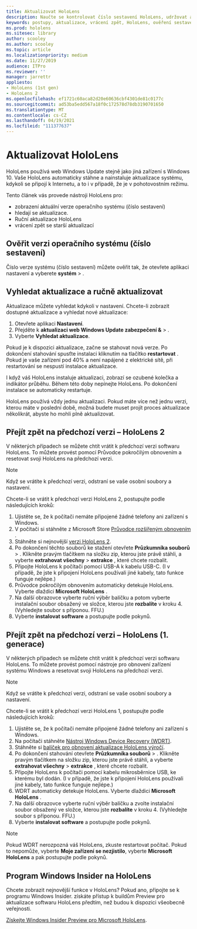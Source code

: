 ```yaml
---
title: Aktualizovat HoloLens
description: Naučte se kontrolovat číslo sestavení HoloLens, udržovat aktuální informace o aktualizacích zařízení, zapojit se do programu Insiders a vracet aktualizace.
keywords: postupy, aktualizace, vrácení zpět, HoloLens, ověření sestavení, číslo sestavení
ms.prod: hololens
ms.sitesec: library
author: scooley
ms.author: scooley
ms.topic: article
ms.localizationpriority: medium
ms.date: 11/27/2019
audience: ITPro
ms.reviewer: ''
manager: jarrettr
appliesto:
- HoloLens (1st gen)
- HoloLens 2
ms.openlocfilehash: ef1721c60aca82d20e60636cbf4301de81c0177c
ms.sourcegitcommit: ad53ba5edd567a18f0c172578d78db3190701650
ms.translationtype: MT
ms.contentlocale: cs-CZ
ms.lasthandoff: 04/19/2021
ms.locfileid: "111377637"
---
```

# <a name="update-hololens"></a>Aktualizovat HoloLens

HoloLens používá web Windows Update stejně jako jiná zařízení s Windows 10. Vaše HoloLens automaticky stáhne a nainstaluje aktualizace systému, kdykoli se připojí k Internetu, a to i v případě, že je v pohotovostním režimu.

Tento článek vás provede nástroji HoloLens pro:

- zobrazení aktuální verze operačního systému (číslo sestavení)
- hledají se aktualizace.
- Ruční aktualizace HoloLens
- vrácení zpět se starší aktualizací

## <a name="check-your-operating-system-version-build-number"></a>Ověřit verzi operačního systému (číslo sestavení)

Číslo verze systému (číslo sestavení) můžete ověřit tak, že otevřete aplikaci nastavení a vyberete **systém**  >  .

## <a name="check-for-updates-and-manually-update"></a>Vyhledat aktualizace a ručně aktualizovat

Aktualizace můžete vyhledat kdykoli v nastavení.  Chcete-li zobrazit dostupné aktualizace a vyhledat nové aktualizace:

1. Otevřete aplikaci **Nastavení**.
1. Přejděte k **aktualizaci web Windows Update zabezpečení &**  >  .
1. Vyberte **Vyhledat aktualizace**.

Pokud je k dispozici aktualizace, začne se stahovat nová verze. Po dokončení stahování spusťte instalaci kliknutím na tlačítko **restartovat** . Pokud je vaše zařízení pod 40% a není napájené z elektrické sítě, při restartování se nespustí instalace aktualizace.

I když váš HoloLens instaluje aktualizaci, zobrazí se ozubené kolečka a indikátor průběhu. Během této doby nepínejte HoloLens. Po dokončení instalace se automaticky restartuje.

HoloLens používá vždy jednu aktualizaci.  Pokud máte více než jednu verzi, kterou máte v poslední době, možná budete muset projít proces aktualizace několikrát, abyste ho mohli plně aktualizovat.

## <a name="go-back-to-a-previous-version---hololens-2"></a>Přejít zpět na předchozí verzi – HoloLens 2

V některých případech se můžete chtít vrátit k předchozí verzi softwaru HoloLens. To můžete provést pomocí Průvodce pokročilým obnovením a resetovat svoji HoloLens na předchozí verzi.

> [!NOTE]
> Když se vrátíte k předchozí verzi, odstraní se vaše osobní soubory a nastavení.

Chcete-li se vrátit k předchozí verzi HoloLens 2, postupujte podle následujících kroků:

1. Ujistěte se, že k počítači nemáte připojené žádné telefony ani zařízení s Windows.
1. V počítači si stáhněte z Microsoft Store [Průvodce rozšířeným obnovením](https://www.microsoft.com/p/advanced-recovery-companion/9p74z35sfrs8?activetab=pivot:overviewtab) .
1. Stáhněte si nejnovější [verzi HoloLens 2](https://aka.ms/hololens2download).
1. Po dokončení těchto souborů ke stažení otevřete **Průzkumníka souborů**  >  . Klikněte pravým tlačítkem na složku zip, kterou jste právě stáhli, a vyberte **extrahovat všechny**  >  **extrakce** , které chcete rozbalit.
1. Připojte HoloLens k počítači pomocí USB-A k kabelu USB-C. (I v případě, že jste k připojení HoloLens používali jiné kabely, tato funkce funguje nejlépe.)
1. Průvodce pokročilým obnovením automaticky detekuje HoloLens. Vyberte dlaždici **Microsoft HoloLens** .
1. Na další obrazovce vyberte ruční výběr balíčku a potom vyberte instalační soubor obsažený ve složce, kterou jste **rozbalíte** v kroku 4. (Vyhledejte soubor s příponou. FFU.)
1. Vyberte **instalovat software** a postupujte podle pokynů.

## <a name="go-back-to-a-previous-version---hololens-1st-gen"></a>Přejít zpět na předchozí verzi – HoloLens (1. generace)

V některých případech se můžete chtít vrátit k předchozí verzi softwaru HoloLens. To můžete provést pomocí nástroje pro obnovení zařízení systému Windows a resetovat svoji HoloLens na předchozí verzi.

> [!NOTE]
> Když se vrátíte k předchozí verzi, odstraní se vaše osobní soubory a nastavení.

Chcete-li se vrátit k předchozí verzi HoloLens 1, postupujte podle následujících kroků:

1. Ujistěte se, že k počítači nemáte připojené žádné telefony ani zařízení s Windows.
1. Na počítači stáhněte [Nástroj Windows Device Recovery (WDRT)](https://support.microsoft.com/help/12379).
1. Stáhněte si [balíček pro obnovení aktualizace HoloLens výročí](https://aka.ms/hololensrecovery).
1. Po dokončení stahování otevřete **Průzkumníka souborů**  >  . Klikněte pravým tlačítkem na složku zip, kterou jste právě stáhli, a vyberte **extrahovat všechny**  >  **extrakce** , které chcete rozbalit.
1. Připojte HoloLens k počítači pomocí kabelu mikrosběrnice USB, ke kterému byl dodán. (I v případě, že jste k připojení HoloLens používali jiné kabely, tato funkce funguje nejlépe.)
1. WDRT automaticky detekuje HoloLens. Vyberte dlaždici **Microsoft HoloLens** .
1. Na další obrazovce vyberte ruční výběr balíčku a zvolte instalační soubor obsažený ve složce, kterou jste **rozbalíte** v kroku 4. (Vyhledejte soubor s příponou. FFU.)
1. Vyberte **instalovat software** a postupujte podle pokynů.

> [!NOTE]
> Pokud WDRT nerozpozná váš HoloLens, zkuste restartovat počítač. Pokud to nepomůže, vyberte **Moje zařízení se nezjistilo**, vyberte **Microsoft HoloLens** a pak postupujte podle pokynů.

## <a name="windows-insider-program-on-hololens"></a>Program Windows Insider na HoloLens

Chcete zobrazit nejnovější funkce v HoloLens?  Pokud ano, připojte se k programu Windows Insider. získáte přístup k buildům Preview pro aktualizace softwaru HoloLens předtím, než budou k dispozici všeobecně veřejnosti.

[Získejte Windows Insider Preview pro Microsoft HoloLens](hololens-insider.md).
